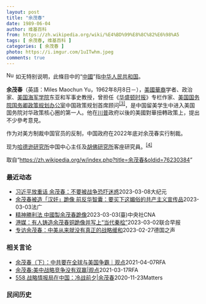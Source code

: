 ```yaml
---
layout: post
title: "余茂春"
date: 1989-06-04
author: 维基百科
from: https://zh.wikipedia.org/wiki/%E4%BD%99%E8%8C%82%E6%98%A5
tags: [ 余茂春, 维基百科 ]
categories: [ 余茂春 ]
photo: https://i.imgur.com/1uITwhm.jpeg
comments: true
---
```

<div class="mw-parser-output"><div role="note" class="hatnote navigation-not-searchable"><a href="/wiki/File:Nuvola_apps_important_yellow.svg" class="image"><img alt="Nuvola apps important yellow.svg" src="//upload.wikimedia.org/wikipedia/commons/thumb/d/dc/Nuvola_apps_important_yellow.svg/20px-Nuvola_apps_important_yellow.svg.png" decoding="async" width="20" height="17" srcset="//upload.wikimedia.org/wikipedia/commons/thumb/d/dc/Nuvola_apps_important_yellow.svg/30px-Nuvola_apps_important_yellow.svg.png 1.5x, //upload.wikimedia.org/wikipedia/commons/thumb/d/dc/Nuvola_apps_important_yellow.svg/40px-Nuvola_apps_important_yellow.svg.png 2x" data-file-width="600" data-file-height="500"></a> 如无特别说明，此條目中的“<a href="/wiki/%E4%B8%AD%E5%9C%8B" title="中國">中國</a>”指<a href="/wiki/%E4%B8%AD%E5%8D%8E%E4%BA%BA%E6%B0%91%E5%85%B1%E5%92%8C%E5%9B%BD" title="中华人民共和国">中华人民共和国</a>。</div>
<div id="noteTA-26f66ddf" class="noteTA"><div class="noteTA-group"><div data-noteta-group-source="module" data-noteta-group="PresidentsUS"></div><div data-noteta-group-source="module" data-noteta-group="USState"></div></div></div>

<p><b>余茂春</b>（英語：<span lang="en">Miles Maochun Yu</span>，1962年8月8日<span class="useeditintro" title="Template:BLP editintro">－</span>），<a href="/wiki/%E5%8D%8E%E8%A3%94%E7%BE%8E%E5%9B%BD%E4%BA%BA" title="华裔美国人">美國華裔</a>学者、政治家、<a href="/wiki/%E7%BE%8E%E5%9B%BD%E6%B5%B7%E5%86%9B%E5%AD%A6%E9%99%A2" title="美国海军学院">美国海军学院</a>东亚和军事史教授，曾担任《<a href="/wiki/%E5%8D%8E%E7%9B%9B%E9%A1%BF%E6%97%B6%E6%8A%A5" title="华盛顿时报">华盛顿时报</a>》专栏作家、<a href="/wiki/%E7%BE%8E%E5%9B%BD%E5%9B%BD%E5%8A%A1%E9%99%A2" title="美国国务院">美国国务院</a><a href="/wiki/%E7%BE%8E%E5%9B%BD%E5%9B%BD%E5%8A%A1%E5%8D%BF" title="美国国务卿">国务卿</a><a href="/wiki/%E6%94%BF%E7%AD%96%E8%A7%84%E5%88%92%E5%8A%9E%E5%85%AC%E5%AE%A4" title="政策规划办公室">政策规划办公室</a>中国政策规划首席顾问<sup id="cite_ref-BGWT_3-0" class="reference"><a href="#cite_note-BGWT-3">[3]</a></sup>，是中国留美学生中进入美国国务院对华政策核心圈的第一人。他在<a href="/wiki/%E5%B7%9D%E6%99%AE" class="mw-redirect" title="川普">川普</a>政府以後的美國對華扭轉政策上，提出不少參考意見。
</p><p>作为对美方制裁中国官员的反制，中国政府在2022年底对余茂春实行制裁。
</p><p>现为<a href="/wiki/%E5%93%88%E5%BE%B7%E9%81%9C%E7%A0%94%E7%A9%B6%E6%89%80" title="哈德遜研究所">哈德逊研究所</a>中国中心主任及<a href="/wiki/%E8%83%A1%E4%BD%9B%E7%A0%94%E7%A9%B6%E6%89%80" title="胡佛研究所">胡佛研究所</a>客座研究員。<sup id="cite_ref-voa1117_4-0" class="reference"><a href="#cite_note-voa1117-4">[4]</a></sup>
</p>
</div><!--esi <esi:include src="/esitest-fa8a495983347898/content" /> --><noscript><img src="//zh.wikipedia.org/wiki/Special:CentralAutoLogin/start?type=1x1" alt="" title="" width="1" height="1" style="border: none; position: absolute;"></noscript>
<div class="printfooter" data-nosnippet="">取自“<a dir="ltr" href="https://zh.wikipedia.org/w/index.php?title=余茂春&amp;oldid=76230384">https://zh.wikipedia.org/w/index.php?title=余茂春&amp;oldid=76230384</a>”</div><div id="recent-news"><h3>最近动态</h3><ul><li><a href="https://nodebe4.github.io/waimei/2023-03-08/%E4%B9%A0%E8%BF%91%E5%B9%B3%E6%94%BE%E9%87%8D%E8%AF%9D-%E4%BD%99%E8%8C%82%E6%98%A5-%E4%B8%8D%E8%A6%81%E8%A2%AB%E6%88%98%E4%BA%89%E6%81%90%E5%90%93%E8%BF%B7%E6%83%91" title="习近平放重话 余茂春：不要被战争恐吓迷惑—— 【大纪元2023年03月09日讯】（大纪元记者林燕报导）面对中共最高领导人和新任外长对美频繁放重话，美国学者余茂春解读说，习近平对美国的战争威胁论并...">习近平放重话 余茂春：不要被战争恐吓迷惑</a><time>2023-03-08</time><a class="tag">大纪元</a></li>
<li><a href="https://nodebe4.github.io/waimei/2023-03-03/%E4%BD%99%E8%8C%82%E6%98%A5%E8%A2%AB%E9%80%A0-%E6%B1%89%E5%A5%B8-%E8%B7%AA%E5%83%8F-%E5%89%8D%E5%8F%8D%E5%8D%8E%E6%99%BA%E5%9B%8A-%E8%A6%81%E4%B9%B0%E4%B8%8B%E8%BF%99%E5%AA%9A%E4%BF%97%E7%9A%84%E5%85%B1%E4%BA%A7%E4%B8%BB%E4%B9%89%E5%AE%A3%E4%BC%A0%E5%93%81" title="余茂春被造「汉奸」跪像 前反华智囊：要买下这媚俗的共产主义宣传品—— 03/03/2023 - 10:34 来自中国的美国前国务卿办公室首席中国政策顾问的美籍学者余茂春，在前总统特朗普(中国译作...">余茂春被造「汉奸」跪像  前反华智囊：要买下这媚俗的共产主义宣传品</a><time>2023-03-03</time><a class="tag">法广</a></li>
<li><a href="https://nodebe4.github.io/waimei/2023-03-03/%E7%B2%BE%E7%A5%9E%E5%8B%9D%E5%88%A9%E6%B3%95-%E4%B8%AD%E5%9C%8B%E8%A3%BD%E4%BD%99%E8%8C%82%E6%98%A5%E8%B7%AA%E5%83%8F" title="精神勝利法 中國製余茂春跪像—— （中央社台北3日電）近日網路流傳中國民眾鑄造，美國前國務卿蓬佩奧的中國政策首席顧問余茂春下跪銅像，項上掛著數落他是「『漢奸』第一人」的字牌。余茂春回應「我想買下...">精神勝利法  中國製余茂春跪像</a><time>2023-03-03</time><a class="tag">(臺)中央社CNA</a></li>
<li><a href="https://nodebe4.github.io/waimei/2023-03-02/%E6%B8%AF%E5%AA%92-%E6%9C%89%E4%BA%BA%E9%93%B8%E9%80%A0%E4%BD%99%E8%8C%82%E6%98%A5%E9%93%9C%E8%B7%AA%E5%83%8F%E5%B9%B6%E5%86%99%E4%B8%8A-%E5%BD%93%E4%BB%A3%E7%A7%A6%E6%A1%A7" title="港媒：有人铸造余茂春铜跪像并写上“当代秦桧”—— 网络流传的美国国务院前中国政策首席顾问余茂春的铜跪像。（互联网） 香港媒体报道，有中国大陆民众铸造了美国国务院前中国政策首席顾问余茂春的铜跪像，...">港媒：有人铸造余茂春铜跪像并写上“当代秦桧”</a><time>2023-03-02</time><a class="tag">联合早报</a></li>
<li><a href="https://nodebe4.github.io/waimei/2023-02-27/%E4%B8%93%E8%AE%BF%E4%BD%99%E8%8C%82%E6%98%A5-%E4%B8%AD%E7%BE%8E%E4%BB%8E%E6%9D%A5%E5%B0%B1%E6%B2%A1%E6%9C%89%E7%9C%9F%E6%AD%A3%E7%9A%84%E6%88%98%E7%95%A5%E7%BC%93%E5%92%8C" title="专访余茂春：中美从来就没有真正的战略缓和—— 刘文2023-02-27T10:07:58.664Z 曾任特朗普政府对华政策顾问、现美国智库研究余茂春表示，中美关系“从来就没有真正的战略缓和” 德...">专访余茂春：中美从来就没有真正的战略缓和</a><time>2023-02-27</time><a class="tag">德国之声</a></li>
</ul></div><div id="open-opinion"><h3>相关言论</h3><ul><li><a href="https://nodebe4.github.io/opinion/2021-04-07/%E4%BD%99%E8%8C%82%E6%98%A5-%E4%B8%8B-%E4%B8%AD%E5%85%B1%E8%A6%81%E5%9C%A8%E5%85%A8%E7%90%83%E4%B8%8E%E7%BE%8E%E5%9B%BD%E4%BA%89%E9%9C%B8-%E8%A7%82%E7%82%B9/" title="自由亚洲电台">余茂春（下）：中共要在全球与美国争霸｜观点</a><time>2021-04-07</time><a class="tag">RFA</a></li>
<li><a href="https://nodebe4.github.io/opinion/2021-03-17/%E4%BD%99%E8%8C%82%E6%98%A5-%E7%BE%8E%E4%B8%AD%E6%88%98%E7%95%A5%E7%AB%9E%E4%BA%89%E6%B2%A1%E6%9C%89%E5%8F%8C%E8%B5%A2-%E8%A7%82%E7%82%B9/" title="自由亚洲电台">余茂春:美中战略竞争没有双赢|观点</a><time>2021-03-17</time><a class="tag">RFA</a></li>
<li><a href="https://nodebe4.github.io/opinion/2020-11-23/558-%E6%88%98%E7%95%A5%E6%83%85%E6%8A%A5%E5%B1%80%E5%9C%A8%E4%B8%AD%E5%9B%BD-%E5%86%B7%E6%88%98%E5%89%8D%E5%A4%95-%E4%BD%99%E8%8C%82%E6%98%A5/" title="野兽爱智慧">558 战略情报局在中国：冷战前夕|余茂春</a><time>2020-11-23</time><a class="tag">Matters</a></li>
</ul></div><div id="mjls-record"><h3>民间历史</h3><ul></ul></div>